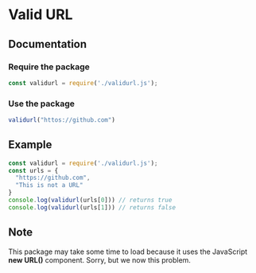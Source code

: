 # Valid URL

## Documentation
### Require the package
```js
const validurl = require('./validurl.js');
```

### Use the package
```js
validurl("httos://github.com")
```

## Example
```js
const validurl = require('./validurl.js');
const urls = {
  "https://github.com",
  "This is not a URL"
}
console.log(validurl(urls[0])) // returns true
console.log(validurl(urls[1])) // returns false
```

## Note
This package may take some time to load because it uses the JavaScript __new URL()__ component. Sorry, but we now this problem.
